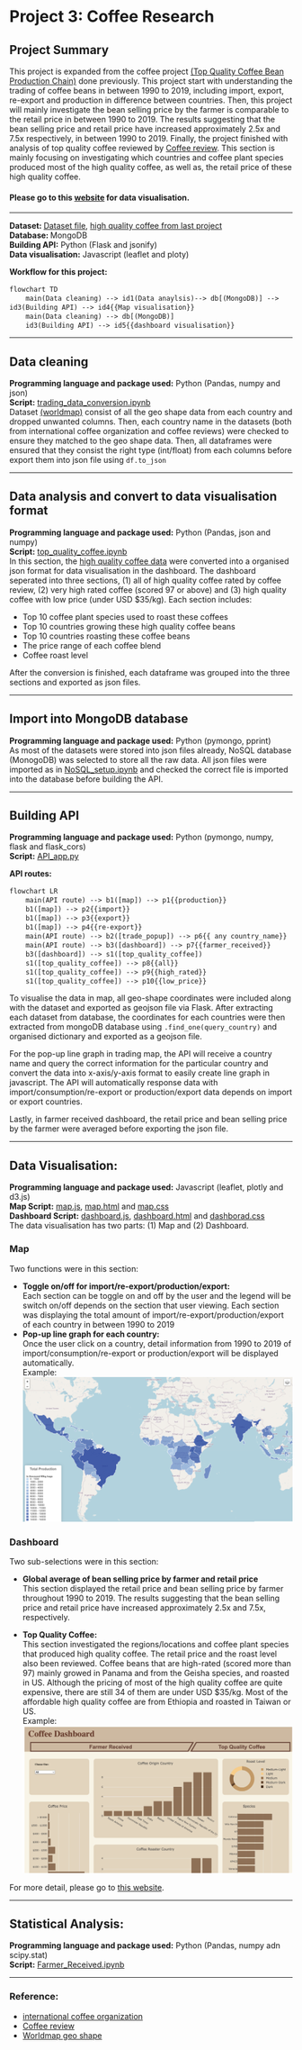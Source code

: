 # Project 3: Coffee Research

## Project Summary

This project is expanded from the coffee project [(Top Quality Coffee Bean Production Chain)](https://github.com/wingylui/Self-project_Coffee) done previously. This project start with understanding the trading of coffee beans in between 1990 to 2019, including import, export, re-export and production in difference between countries. Then, this project will mainly investigate the bean selling price by the farmer is comparable to the retail price in between 1990 to 2019. The results suggesting that the bean selling price and retail price have increased approximately 2.5x and 7.5x respectively, in between 1990 to 2019. Finally, the project finished with analysis of top quality coffee reviewed by [Coffee review](https://www.coffeereview.com/). This section is mainly focusing on investigating which countries and coffee plant species produced most of the high quality coffee, as well as, the retail price of these high quality coffee.

#### Please go to this [website](https://wingylui.github.io/Coffee_Trading/) for data visualisation.

---
<b>Dataset: </b> [Dataset file](https://github.com/wingylui/Coffee_Trading/tree/main/Dataset/international_coffee_organization), [high quality coffee from last project](https://github.com/wingylui/Self-project_Coffee/blob/main/web_scaping/output_data_csv/coffee_bean_cleaned.csv) </br>
<b>Database: </b> MongoDB </br>
<b>Building API:</b> Python (Flask and jsonify) </br>
<b>Data visualisation:</b> Javascript (leaflet and ploty)

<b> Workflow for this project:</b>
```mermaid
flowchart TD
    main(Data cleaning) --> id1(Data anaylsis)--> db[(MongoDB)] --> id3(Building API) --> id4{{Map visualisation}}
    main(Data cleaning) --> db[(MongoDB)]
    id3(Building API) --> id5{{dashboard visualisation}}
```

---
## Data cleaning

<b> Programming language and package used:</b> Python (Pandas, numpy and json)</br>
<b> Script:</b> [trading_data_conversion.ipynb](https://github.com/wingylui/Coffee_Trading/blob/main/dataset_conversion/trading_data_conversion.ipynb)</br>
Dataset [(worldmap)](https://github.com/wingylui/Coffee_Trading/blob/main/Dataset/worldmap.csv) consist of all the geo shape data from each country and dropped unwanted columns. Then, each country name in the datasets (both from international coffee organization and coffee reviews) were checked to ensure they matched to the geo shape data. Then, all dataframes were ensured that they consist the right type (int/float) from each columns before export them into json file using ```df.to_json ```

---
## Data analysis and convert to data visualisation format

<b>Programming language and package used:</b> Python (Pandas, json and numpy)</br>
<b>Script:</b> [top_quality_coffee.ipynb](https://github.com/wingylui/Coffee_Trading/blob/main/Background_data_analysis/top_quality_coffee.ipynb)</br>
In this section, the [high quality coffee data](https://github.com/wingylui/Self-project_Coffee/blob/main/web_scaping/output_data_csv/coffee_bean_cleaned.csv) were converted into a organised json format for data visualisation in the dashboard. The dashboard seperated into three sections, (1) all of high quality coffee rated by coffee review, (2) very high rated coffee (scored 97 or above) and (3) high quality coffee with low price (under USD $35/kg). Each section includes:</br>

- Top 10 coffee plant species used to roast these coffees 
- Top 10 countries growing these high quality coffee beans 
- Top 10 countries roasting these coffee beans
- The price range of each coffee blend
- Coffee roast level

After the conversion is finished, each dataframe was grouped into the three sections and exported as json files.

---
## Import into MongoDB database

<b>Programming language and package used:</b> Python (pymongo, pprint)</br>
As most of the datasets were stored into json files already, NoSQL database (MonogoDB) was selected to store all the raw data. All json files were imported as in [NoSQL_setup.ipynb](https://github.com/wingylui/Coffee_Trading/blob/main/API_creation_and_management/NoSQL_setup.ipynb) and checked the correct file is imported into the database before building the API.

---
## Building API

<b>Programming language and package used:</b> Python (pymongo, numpy, flask and flask_cors)</br>
<b>Script:</b> [API_app.py](https://github.com/wingylui/Coffee_Trading/blob/main/API_creation_and_management/API_app.py) </br>

<b>API routes:</b>
```mermaid
flowchart LR
    main(API route) --> b1([map]) --> p1{{production}}
    b1([map]) --> p2{{import}}
    b1([map]) --> p3{{export}}
    b1([map]) --> p4{{re-export}}
    main(API route) --> b2([trade_popup]) --> p6{{ any country_name}}
    main(API route) --> b3([dashboard]) --> p7{{farmer_received}}
    b3([dashboard]) --> s1([top_quality_coffee])    
    s1([top_quality_coffee]) --> p8{{all}} 
    s1([top_quality_coffee]) --> p9{{high_rated}}
    s1([top_quality_coffee]) --> p10{{low_price}}
```
To visualise the data in map, all geo-shape coordinates were included along with the dataset and exported as geojson file via Flask. After extracting each dataset from database, the coordinates for each countries were then extracted from mongoDB database using ```.find_one(query_country)``` and organised dictionary and exported as a geojson file.

For the pop-up line graph in trading map, the API will receive a country name and query the correct information for the particular country and convert the data into x-axis/y-axis format to easily create line graph in javascript. The API will automatically response data with import/consumption/re-export or production/export data depends on import or export countries.

Lastly, in farmer received dashboard, the retail price and bean selling price by the farmer were averaged before exporting the json file.

---
## Data Visualisation:

<b>Programming language and package used:</b> Javascript (leaflet, plotly and d3.js)</br>
<b>Map Script:</b> [map.js](https://github.com/wingylui/Coffee_Trading/blob/main/web/js/map.js), [map.html](https://github.com/wingylui/Coffee_Trading/blob/main/web/html/map.html) and [map.css](https://github.com/wingylui/Coffee_Trading/blob/main/web/css/map.css)</br>
<b>Dashboard Script:</b> [dashboard.js](https://github.com/wingylui/Coffee_Trading/blob/main/web/js/dashboard.js), [dashboard.html](https://github.com/wingylui/Coffee_Trading/blob/main/web/html/dashboard.html) and [dashborad.css](https://github.com/wingylui/Coffee_Trading/blob/main/web/css/dashboard.css)</br>
The data visualisation has two parts: (1) Map and (2) Dashboard.

### Map
Two functions were in this section:
- <b>Toggle on/off for import/re-export/production/export:</b></br>
Each section can be toggle on and off by the user and the legend will be switch on/off depends on the section that user viewing. Each section was displaying the total amount of import/re-export/production/export of each country in between 1990 to 2019
- <b>Pop-up line graph for each country:</b></br>
Once the user click on a country, detail information from 1990 to 2019 of import/consumption/re-export or production/export will be displayed automatically.</br>
Example:</br>
![Map](https://github.com/wingylui/Coffee_Trading/blob/main/web/image/map.png)



### Dashboard
Two sub-selections were in this section:
- <b>Global average of bean selling price by farmer and retail price</b> </br>
This section displayed the retail price and bean selling price by farmer throughout 1990 to 2019. The results suggesting that the bean selling price and retail price have increased approximately 2.5x and 7.5x, respectively.</br>


- <b>Top Quality Coffee:</b></br>
This section investigated the regions/locations and coffee plant species that produced high quality coffee. The retail price and the roast level also been reviewed. Coffee beans that are high-rated (scored more than 97) mainly growed in Panama and from the Geisha species, and roasted in US. Although the pricing of most of the high quality coffee are quite expensive, there are still 34 of them are under USD $35/kg. Most of the affordable high quality coffee are from Ethiopia and roasted in Taiwan or US.</br>
Example:</br>
![Dashboard](https://github.com/wingylui/Coffee_Trading/blob/main/web/image/dashboard.png)



For more detail, please go to [this website](https://wingylui.github.io/Coffee_Trading/).

---
## Statistical Analysis:
<b>Programming language and package used:</b> Python (Pandas, numpy adn scipy.stat)</br>
<b>Script:</b> [Farmer_Received.ipynb](https://github.com/wingylui/Coffee_Trading/blob/main/Background_data_analysis/Farmer_Received.ipynb)</br>

---
### Reference:
- [international coffee organization](https://www.ico.org/)
- [Coffee review](https://www.coffeereview.com/)
- [Worldmap geo shape](https://public.opendatasoft.com/explore/dataset/country_shapes/export/)